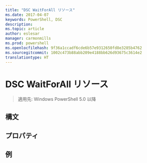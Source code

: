```yaml
---
title: "DSC WaitForAll リソース"
ms.date: 2017-04-07
keywords: PowerShell, DSC
description: 
ms.topic: article
author: eslesar
manager: carmonmills
ms.prod: powershell
ms.openlocfilehash: 9f36a1ccadf6cde6b57e9312650fd8e3285b4762
ms.sourcegitcommit: 1002c473b88abb209e4188bb626d93675c3614e2
translationtype: HT
---
```

# <a name="dsc-waitforall-resource"></a>DSC WaitForAll リソース

> 適用先: Windows PowerShell 5.0 以降


## <a name="syntax"></a>構文



## <a name="properties"></a>プロパティ




## <a name="example"></a>例

